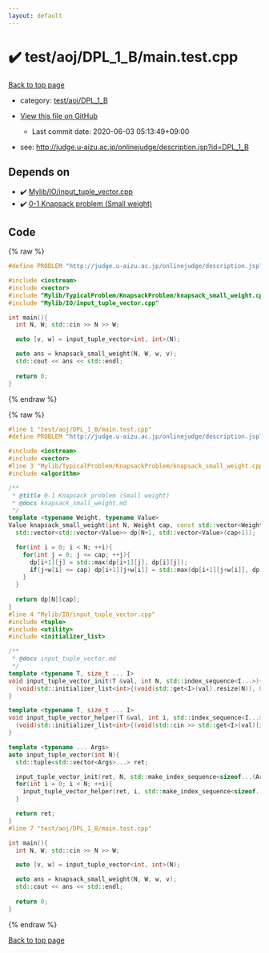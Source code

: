```yaml
---
layout: default
---
```


<!-- mathjax config similar to math.stackexchange -->
<script type="text/javascript" async
  src="https://cdnjs.cloudflare.com/ajax/libs/mathjax/2.7.5/MathJax.js?config=TeX-MML-AM_CHTML">
</script>
<script type="text/x-mathjax-config">
  MathJax.Hub.Config({
    TeX: { equationNumbers: { autoNumber: "AMS" }},
    tex2jax: {
      inlineMath: [ ['$','$'] ],
      processEscapes: true
    },
    "HTML-CSS": { matchFontHeight: false },
    displayAlign: "left",
    displayIndent: "2em"
  });
</script>

<script type="text/javascript" src="https://cdnjs.cloudflare.com/ajax/libs/jquery/3.4.1/jquery.min.js"></script>
<script src="https://cdn.jsdelivr.net/npm/jquery-balloon-js@1.1.2/jquery.balloon.min.js" integrity="sha256-ZEYs9VrgAeNuPvs15E39OsyOJaIkXEEt10fzxJ20+2I=" crossorigin="anonymous"></script>
<script type="text/javascript" src="../../../../assets/js/copy-button.js"></script>
<link rel="stylesheet" href="../../../../assets/css/copy-button.css" />


# :heavy_check_mark: test/aoj/DPL_1_B/main.test.cpp

<a href="../../../../index.html">Back to top page</a>

* category: <a href="../../../../index.html#06e75b3853179fe775851b53e9e59b30">test/aoj/DPL_1_B</a>
* <a href="{{ site.github.repository_url }}/blob/master/test/aoj/DPL_1_B/main.test.cpp">View this file on GitHub</a>
    - Last commit date: 2020-06-03 05:13:49+09:00


* see: <a href="http://judge.u-aizu.ac.jp/onlinejudge/description.jsp?id=DPL_1_B">http://judge.u-aizu.ac.jp/onlinejudge/description.jsp?id=DPL_1_B</a>


## Depends on

* :heavy_check_mark: <a href="../../../../library/Mylib/IO/input_tuple_vector.cpp.html">Mylib/IO/input_tuple_vector.cpp</a>
* :heavy_check_mark: <a href="../../../../library/Mylib/TypicalProblem/KnapsackProblem/knapsack_small_weight.cpp.html">0-1 Knapsack problem (Small weight)</a>


## Code

<a id="unbundled"></a>
{% raw %}
```cpp
#define PROBLEM "http://judge.u-aizu.ac.jp/onlinejudge/description.jsp?id=DPL_1_B"

#include <iostream>
#include <vector>
#include "Mylib/TypicalProblem/KnapsackProblem/knapsack_small_weight.cpp"
#include "Mylib/IO/input_tuple_vector.cpp"

int main(){
  int N, W; std::cin >> N >> W;

  auto [v, w] = input_tuple_vector<int, int>(N);

  auto ans = knapsack_small_weight(N, W, w, v);
  std::cout << ans << std::endl;
  
  return 0;
}

```
{% endraw %}

<a id="bundled"></a>
{% raw %}
```cpp
#line 1 "test/aoj/DPL_1_B/main.test.cpp"
#define PROBLEM "http://judge.u-aizu.ac.jp/onlinejudge/description.jsp?id=DPL_1_B"

#include <iostream>
#include <vector>
#line 3 "Mylib/TypicalProblem/KnapsackProblem/knapsack_small_weight.cpp"
#include <algorithm>

/**
 * @title 0-1 Knapsack problem (Small weight)
 * @docs knapsack_small_weight.md
 */
template <typename Weight, typename Value>
Value knapsack_small_weight(int N, Weight cap, const std::vector<Weight> &w, const std::vector<Value> &v){
  std::vector<std::vector<Value>> dp(N+1, std::vector<Value>(cap+1));

  for(int i = 0; i < N; ++i){
    for(int j = 0; j <= cap; ++j){
      dp[i+1][j] = std::max(dp[i+1][j], dp[i][j]);
      if(j+w[i] <= cap) dp[i+1][j+w[i]] = std::max(dp[i+1][j+w[i]], dp[i][j]+v[i]);
    }
  }
  
  return dp[N][cap];
}
#line 4 "Mylib/IO/input_tuple_vector.cpp"
#include <tuple>
#include <utility>
#include <initializer_list>

/**
 * @docs input_tuple_vector.md
 */
template <typename T, size_t ... I>
void input_tuple_vector_init(T &val, int N, std::index_sequence<I...>){
  (void)std::initializer_list<int>{(void(std::get<I>(val).resize(N)), 0)...};
}

template <typename T, size_t ... I>
void input_tuple_vector_helper(T &val, int i, std::index_sequence<I...>){
  (void)std::initializer_list<int>{(void(std::cin >> std::get<I>(val)[i]), 0)...};
}

template <typename ... Args>
auto input_tuple_vector(int N){
  std::tuple<std::vector<Args>...> ret;

  input_tuple_vector_init(ret, N, std::make_index_sequence<sizeof...(Args)>());
  for(int i = 0; i < N; ++i){
    input_tuple_vector_helper(ret, i, std::make_index_sequence<sizeof...(Args)>());
  }

  return ret;
}
#line 7 "test/aoj/DPL_1_B/main.test.cpp"

int main(){
  int N, W; std::cin >> N >> W;

  auto [v, w] = input_tuple_vector<int, int>(N);

  auto ans = knapsack_small_weight(N, W, w, v);
  std::cout << ans << std::endl;
  
  return 0;
}

```
{% endraw %}

<a href="../../../../index.html">Back to top page</a>

